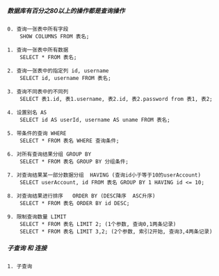 ##### 数据库有百分之80以上的操作都是查询操作
    0. 查询一张表中所有字段
        SHOW COLUMNS FROM 表名;

    1. 查询一张表中所有数据
        SELECT * FROM 表名;
        
    2. 查询一张表中的指定列 id, username
        SELECT id, username FROM 表名;
        
    3. 查询不同表中的不同列
        SELECT 表1.id, 表1.username, 表2.id, 表2.password from 表1, 表2;
        
    4. 设置别名 AS
        SELECT id AS userId, username AS uname FROM 表名;
        
    5. 带条件的查询 WHERE
        SELECT * FROM 表名 WHERE 查询条件;
        
    6. 对所有查询结果分组 GROUP BY
        SELECT * FROM 表名 GROUP BY 分组条件;
        
    7. 对查询结果某一部分数据分组  HAVING (查询id小于等于10的userAccount)
        SELECT userAccount, id FROM 表名 GROUP BY 1 HAVING id <= 10; 
        
    8. 对查询结果进行排序   ORDER BY (DESC降序  ASC升序)
        SELECT * FROM 表名 ORDER BY id DESC;
        
    9. 限制查询数量 LIMIT
        SELECT * FROM 表名 LIMIT 2; (1个参数, 查询0,1两条记录)
        SELECT * FROM 表名 LIMIT 3,2; (2个参数, 索引2开始, 查询3,4两条记录)
        
##### 子查询 和 连接
    1. 子查询
        